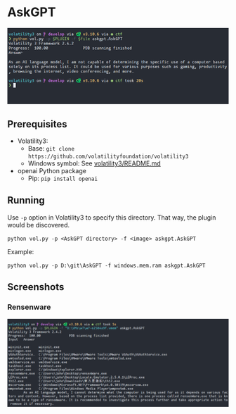 # AskGPT

![Running AskGPT](images/screenshot.png)

## Prerequisites

-   Volatility3:
    -   Base: `git clone https://github.com/volatilityfoundation/volatility3`
    -   Windows symbol: See [volatility3/README.md](https://github.com/volatilityfoundation/volatility3#symbol-tables)
-   openai Python package
    -   Pip: `pip install openai`

## Running

Use `-p` option in Volatility3 to specify this directory. That way, the plugin
would be discovered.

```
python vol.py -p <AskGPT directory> -f <image> askgpt.AskGPT
```

Example:

```
python vol.py -p D:\git\AskGPT -f windows.mem.ram askgpt.AskGPT
```

## Screenshots

### Rensenware

![Scanning Windows 7 running Rensenware](images/rensenware2.png)
